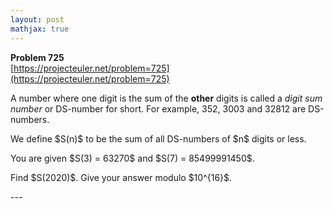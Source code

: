 ```yaml
---
layout: post
mathjax: true
---
```

**Problem 725**  
[https://projecteuler.net/problem=725](https://projecteuler.net/problem=725)

<p>
A number where one digit is the sum of the <b>other</b> digits is called a <i>digit sum number</i> or DS-number for short. For example, 352, 3003 and 32812 are DS-numbers.
</p>
<p>
We define $S(n)$ to be the sum of all DS-numbers of $n$ digits or less.
</p>
<p>
You are given $S(3) = 63270$ and $S(7) = 85499991450$.
</p>
<p>
Find $S(2020)$. Give your answer modulo $10^{16}$.
</p>
---
